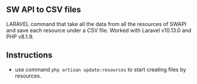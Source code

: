 ## SW API to CSV files

LARAVEL command that take all the data from all the resources of SWAPI and save each resource under a CSV file.
Worked with Laravel v10.13.0 and PHP v8.1.9.

## Instructions

- use command ```php artisan update:resources``` to start creating files by resources.
